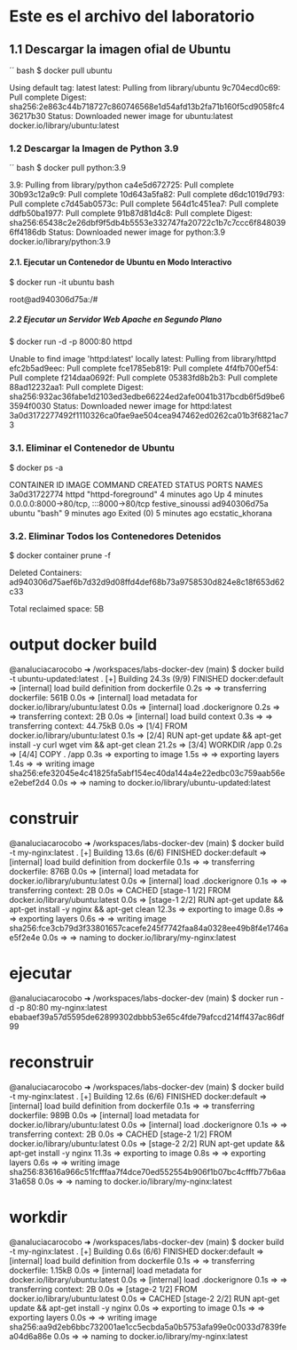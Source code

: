 # Este es el archivo del laboratorio

## 1.1 Descargar la imagen ofial de Ubuntu 
´´ bash 
$ docker pull ubuntu

Using default tag: latest
latest: Pulling from library/ubuntu
9c704ecd0c69: Pull complete 
Digest: sha256:2e863c44b718727c860746568e1d54afd13b2fa71b160f5cd9058fc436217b30
Status: Downloaded newer image for ubuntu:latest
docker.io/library/ubuntu:latest

### 1.2 Descargar la Imagen de Python 3.9
´´ bash 
$ docker pull python:3.9

3.9: Pulling from library/python
ca4e5d672725: Pull complete 
30b93c12a9c9: Pull complete 
10d643a5fa82: Pull complete 
d6dc1019d793: Pull complete 
c7d45ab0573c: Pull complete 
564d1c451ea7: Pull complete 
ddfb50ba1977: Pull complete 
91b87d81d4c8: Pull complete 
Digest: sha256:65438c2e26dbf9f5db4b5553e332747fa20722c1b7c7ccc6f8480396ff4186db
Status: Downloaded newer image for python:3.9
docker.io/library/python:3.9

#### 2.1. Ejecutar un Contenedor de Ubuntu en Modo Interactivo
$ docker run -it ubuntu bash

root@ad940306d75a:/# 

##### 2.2 Ejecutar un Servidor Web Apache en Segundo Plano
 $ docker run -d -p 8000:80 httpd

 Unable to find image 'httpd:latest' locally
latest: Pulling from library/httpd
efc2b5ad9eec: Pull complete 
fce1785eb819: Pull complete 
4f4fb700ef54: Pull complete 
f214daa0692f: Pull complete 
05383fd8b2b3: Pull complete 
88ad12232aa1: Pull complete 
Digest: sha256:932ac36fabe1d2103ed3edbe66224ed2afe0041b317bcdb6f5d9be63594f0030
Status: Downloaded newer image for httpd:latest
3a0d3172277492f1110326ca0fae9ae504cea947462ed0262ca01b3f6821ac73

### 3.1. Eliminar el Contenedor de Ubuntu
 $ docker ps -a

 CONTAINER ID   IMAGE     COMMAND              CREATED         STATUS                     PORTS                                   NAMES
3a0d31722774   httpd     "httpd-foreground"   4 minutes ago   Up 4 minutes               0.0.0.0:8000->80/tcp, :::8000->80/tcp   festive_sinoussi
ad940306d75a   ubuntu    "bash"               9 minutes ago   Exited (0) 5 minutes ago                                           ecstatic_khorana

### 3.2. Eliminar Todos los Contenedores Detenidos
 $  docker container prune -f

 Deleted Containers:
ad940306d75aef6b7d32d9d08ffd4def68b73a9758530d824e8c18f653d62c33

Total reclaimed space: 5B



# output docker build 

@analuciacarocobo ➜ /workspaces/labs-docker-dev (main) $ docker build -t ubuntu-updated:latest .
[+] Building 24.3s (9/9) FINISHED                                                                               docker:default
 => [internal] load build definition from dockerfile                                                                      0.2s
 => => transferring dockerfile: 561B                                                                                      0.0s
 => [internal] load metadata for docker.io/library/ubuntu:latest                                                          0.0s
 => [internal] load .dockerignore                                                                                         0.2s
 => => transferring context: 2B                                                                                           0.0s
 => [internal] load build context                                                                                         0.3s
 => => transferring context: 44.75kB                                                                                      0.0s
 => [1/4] FROM docker.io/library/ubuntu:latest                                                                            0.1s
 => [2/4] RUN apt-get update && apt-get install -y     curl     wget     vim     && apt-get clean                        21.2s
 => [3/4] WORKDIR /app                                                                                                    0.2s
 => [4/4] COPY . /app                                                                                                     0.3s
 => exporting to image                                                                                                    1.5s
 => => exporting layers                                                                                                   1.4s
 => => writing image sha256:efe32045e4c41825fa5abf154ec40da144a4e22edbc03c759aab56ee2ebef2d4                              0.0s
 => => naming to docker.io/library/ubuntu-updated:latest     

 # construir

 @analuciacarocobo ➜ /workspaces/labs-docker-dev (main) $ docker build -t my-nginx:latest .
[+] Building 13.6s (6/6) FINISHED                                                                               docker:default
 => [internal] load build definition from dockerfile                                                                      0.1s
 => => transferring dockerfile: 876B                                                                                      0.0s
 => [internal] load metadata for docker.io/library/ubuntu:latest                                                          0.0s
 => [internal] load .dockerignore                                                                                         0.1s
 => => transferring context: 2B                                                                                           0.0s
 => CACHED [stage-1 1/2] FROM docker.io/library/ubuntu:latest                                                             0.0s
 => [stage-1 2/2] RUN apt-get update &&     apt-get install -y nginx &&     apt-get clean                                12.3s
 => exporting to image                                                                                                    0.8s
 => => exporting layers                                                                                                   0.6s
 => => writing image sha256:fce3cb79d3f33801657cacefe245f7742faa84a0328ee49b8f4e1746ae5f2e4e                              0.0s
 => => naming to docker.io/library/my-nginx:latest   

 # ejecutar  

 @analuciacarocobo ➜ /workspaces/labs-docker-dev (main) $ docker run -d -p 80:80 my-nginx:latest
ebabaef39a57d5595de62899302dbbb53e65c4fde79afccd214ff437ac86df99

# reconstruir

@analuciacarocobo ➜ /workspaces/labs-docker-dev (main) $ docker build -t my-nginx:latest .
[+] Building 12.6s (6/6) FINISHED                                                                               docker:default
 => [internal] load build definition from dockerfile                                                                      0.1s
 => => transferring dockerfile: 989B                                                                                      0.0s
 => [internal] load metadata for docker.io/library/ubuntu:latest                                                          0.0s
 => [internal] load .dockerignore                                                                                         0.1s
 => => transferring context: 2B                                                                                           0.0s
 => CACHED [stage-2 1/2] FROM docker.io/library/ubuntu:latest                                                             0.0s
 => [stage-2 2/2] RUN apt-get update && apt-get install -y nginx                                                         11.3s
 => exporting to image                                                                                                    0.8s
 => => exporting layers                                                                                                   0.6s
 => => writing image sha256:83616a966c51fcfffaa7f4dce70ed552554b906f1b07bc4cfffb77b6aa31a658                              0.0s
 => => naming to docker.io/library/my-nginx:latest       

 # workdir

@analuciacarocobo ➜ /workspaces/labs-docker-dev (main) $ docker build -t my-nginx:latest .
[+] Building 0.6s (6/6) FINISHED                                                                                             docker:default
 => [internal] load build definition from dockerfile                                                                                   0.1s
 => => transferring dockerfile: 1.15kB                                                                                                 0.0s
 => [internal] load metadata for docker.io/library/ubuntu:latest                                                                       0.0s
 => [internal] load .dockerignore                                                                                                      0.1s
 => => transferring context: 2B                                                                                                        0.0s
 => [stage-2 1/2] FROM docker.io/library/ubuntu:latest                                                                                 0.0s
 => CACHED [stage-2 2/2] RUN apt-get update && apt-get install -y nginx                                                                0.0s
 => exporting to image                                                                                                                 0.1s
 => => exporting layers                                                                                                                0.0s
 => => writing image sha256:aa9d2eb6bbc732001ae1cc5ecbda5a0b5753afa99e0c0033d7839fea04d6a86e                                           0.0s
 => => naming to docker.io/library/my-nginx:latest          